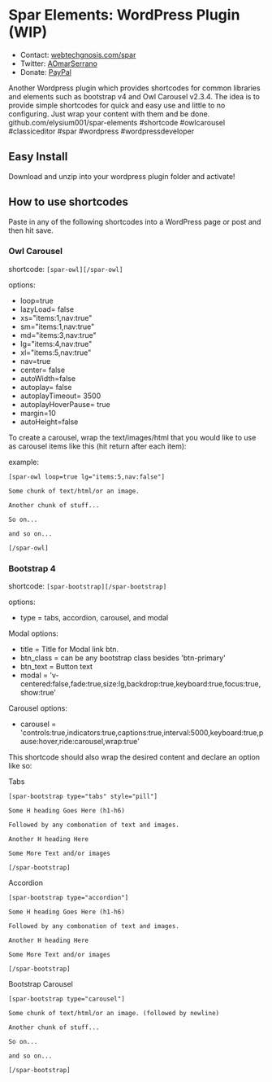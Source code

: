 # Spar Elements: WordPress Plugin (WIP)
* Contact: [webtechgnosis.com/spar](https://webtechgnosis.com/spar/)
* Twitter: [AOmarSerrano](https://twitter.com/AOmarSerrano)
* Donate: [PayPal](https://www.paypal.com/cgi-bin/webscr?cmd=_donations&business=UFYACC836R63N&item_name=Will+code+for+money%21+%3A%29&currency_code=USD&source=url)

Another Wordpress plugin which provides shortcodes for common libraries and elements such as bootstrap v4 and Owl Carousel v2.3.4. The idea is to provide simple shortcodes for quick and easy use and little to no configuring. Just wrap your content with them and be done. github.com/elysium001/spar-elements #shortcode #owlcarousel #classiceditor #spar #wordpress #wordpressdeveloper

## Easy Install
Download and unzip into your wordpress plugin folder and activate!

## How to use shortcodes
Paste in any of the following shortcodes into a WordPress page or post and then hit save. 

### Owl Carousel 
shortcode: `[spar-owl][/spar-owl]`

options:
* loop=true
* lazyLoad= false
* xs="items:1,nav:true"
* sm="items:1,nav:true"
* md="items:3,nav:true"
* lg="items:4,nav:true"
* xl="items:5,nav:true"
* nav=true
* center= false
* autoWidth=false
* autoplay= false
* autoplayTimeout= 3500
* autoplayHoverPause= true
* margin=10
* autoHeight=false

To create a carousel, wrap the text/images/html that you would like to use as carousel items like this (hit return after each item):

example:
```
[spar-owl loop=true lg="items:5,nav:false"]

Some chunk of text/html/or an image.

Another chunk of stuff...

So on...

and so on...

[/spar-owl]
```

### Bootstrap 4
shortcode: `[spar-bootstrap][/spar-bootstrap]`

options:
* type = tabs, accordion, carousel, and modal

Modal options:
* title = Title for Modal link btn.
* btn_class = can be any bootstrap class besides 'btn-primary'
* btn_text = Button text
* modal = 'v-centered:false,fade:true,size:lg,backdrop:true,keyboard:true,focus:true,show:true'

Carousel options:
* carousel = 'controls:true,indicators:true,captions:true,interval:5000,keyboard:true,pause:hover,ride:carousel,wrap:true'

This shortcode should also wrap the desired content and declare an option like so:

Tabs
```
[spar-bootstrap type="tabs" style="pill"]

Some H heading Goes Here (h1-h6)

Followed by any combonation of text and images.

Another H heading Here

Some More Text and/or images

[/spar-bootstrap]
```

Accordion
```
[spar-bootstrap type="accordion"]

Some H heading Goes Here (h1-h6)

Followed by any combonation of text and images.

Another H heading Here

Some More Text and/or images

[/spar-bootstrap]
```


Bootstrap Carousel
```
[spar-bootstrap type="carousel"]

Some chunk of text/html/or an image. (followed by newline)

Another chunk of stuff...

So on...

and so on...

[/spar-bootstrap]
```
